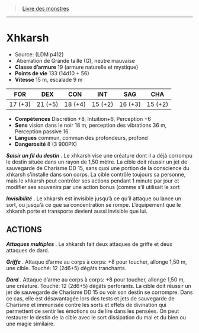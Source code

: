 ﻿> [Livre des monstres](tome_of_beasts.md)

---

# Xhkarsh

- Source: (LDM p412)
-  Aberration de Grande taille (G), neutre mauvaise
- **Classe d’armure** 19 (armure naturelle et mystique)
- **Points de vie** 133 (14d10 + 56)
- **Vitesse** 15 m, escalade 9 m

|FOR|DEX|CON|INT|SAG|CHA|
|---|---|---|---|---|---|
|17 (+3)|21 (+5)|18 (+4)|15 (+2)|16 (+3)|15 (+2)|

- **Compétences** Discrétion +8, Intuition+6, Perception +6
- **Sens** vision dans le noir 18 m, perception des vibrations 36 m, Perception passive 16
- **Langues** commun, commun des profondeurs, profond
- **Dangerosité** 8 (3 900PX)

**_Saisir un fil du destin_** . Le xhkarsh vise une créature dont il a déjà corrompu le destin située dans un rayon de 1,50 mètre. La cible doit réussir un jet de sauvegarde de Charisme DD 15, sans quoi une portion de la conscience du xhkarsh s’installe dans son corps. La cible contrôle toujours sa personne, mais le xhkarsh peut contrôler ses actions pendant 1 minute par jour et modifier ses souvenirs par une action bonus (comme s’il utilisait le sort

**_Invisibilité_** . Le xhkarsh est invisible jusqu’à ce qu’il attaque ou lance un sort, ou jusqu’à ce que sa concentration se rompe. L’équipement que le xhkarsh porte et transporte devient aussi invisible que lui.

## ACTIONS

**_Attaques multiples_** . Le xhkarsh fait deux attaques de griffe et deux attaques de dard.

**_Griffe_** . Attaque d’arme au corps à corps: +8 pour toucher, allonge 1,50 m, une cible. Touché: 12 (2d6+5) dégâts tranchants.

**_Dard_** . Attaque d’arme au corps à corps: +8 pour toucher, allonge 1,50 m, une créature. Touché: 12 (2d6+5) dégâts perforants. La cible doit réussir un jet de sauvegarde de Charisme DD 15 ou voir son destin se corrompre. Dans ce cas, elle est désavantagée lors des tests et jets de sauvegarde de Charisme et immunisée contre les sorts et effets de divination qui permettent de sentir les émotions ou de lire dans les pensées. On peut restaurer le destin de la cible avec le sort dissipation du mal et du bien ou une magie similaire.

